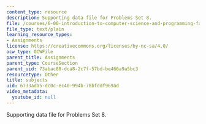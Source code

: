 ```yaml
---
content_type: resource
description: Supporting data file for Problems Set 8.
file: /courses/6-00-introduction-to-computer-science-and-programming-fall-2008/6733ada5dc0cec40994b78bfddf969ad_subjects.txt
file_type: text/plain
learning_resource_types:
- Assignments
license: https://creativecommons.org/licenses/by-nc-sa/4.0/
ocw_type: OCWFile
parent_title: Assignments
parent_type: CourseSection
parent_uid: 73abac88-dca8-2c7f-57bd-be466a9a5bc3
resourcetype: Other
title: subjects
uid: 6733ada5-dc0c-ec40-994b-78bfddf969ad
video_metadata:
  youtube_id: null
---
```

Supporting data file for Problems Set 8.